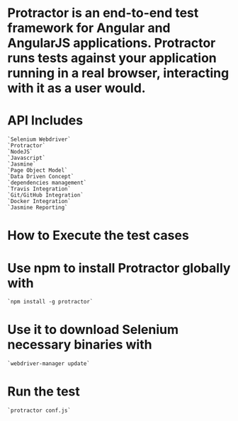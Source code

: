 # Protractor is an end-to-end test framework for Angular and AngularJS applications. Protractor runs tests against your application running in a real browser, interacting with it as a user would.

# API Includes 
    `Selenium Webdriver`
    `Protractor`
    `NodeJS`
    `Javascript`
    `Jasmine`
    `Page Object Model`
    `Data Driven Concept`
    `dependencies management` 
    `Travis Integration`
    `Git/GitHub Integration`
    `Docker Integration`
    `Jasmine Reporting`

# How to Execute the test cases

# Use npm to install Protractor globally with
    `npm install -g protractor`
 
# Use it to download Selenium necessary binaries with
    `webdriver-manager update`
    
# Run the test
    `protractor conf.js`
